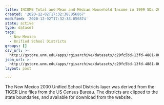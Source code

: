```yaml
---
title: INCOME Total and Mean and Median Household Income in 1999 SDs 2000
created: '2020-12-02T17:32:38.056867'
modified: '2020-12-02T17:32:38.056874'
state: active
type: dataset
tags:
  - New Mexico
  - Unified School Districts
groups: []
csv_url: >-
  http://gstore.unm.edu/apps/rgisarchive/datasets/c29fc5bd-13fd-4881-869a-6c2d65d6f16d/ksd237data549835911_schd_view.derived.csv
json_url: >-
  http://gstore.unm.edu/apps/rgisarchive/datasets/c29fc5bd-13fd-4881-869a-6c2d65d6f16d/ksd237data549835911_schd_view.derived.json
layout: post

---
```

The New Mexico 2000 Unified School Districts layer was derived from  the TIGER Line files from the US Census Bureau. The districts are clipped to the state boundaries, and available for download from the website.
